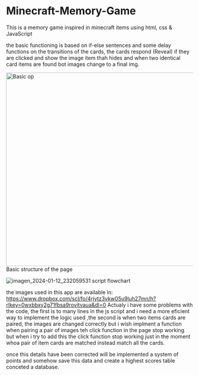 # Minecraft-Memory-Game
This is a memory game inspired in minecraft items using html, css &amp; JavaScript 

the basic functioning is based on if-else sentences  and some  delay functions on the transitions of the cards, the cards respond (Reveal) if they are clicked and show the image item thah hides and when two identical card items are found  bot images change to a final img.

<img width="521" alt="Basic op" src="https://github.com/Whisp3r16/Minecraft-Memory-Game/assets/150966142/31a994eb-c142-4210-96ad-5c92dfba52ec">
Basic structure of the page 

![imagen_2024-01-12_232059531](https://github.com/Whisp3r16/Minecraft-Memory-Game/assets/150966142/2b1d7393-bdfe-4254-8801-3cddfbfb8de8)
script flowchart

the images used in this app are available in: https://www.dropbox.com/scl/fo/4rjytz3vkw05u9luh27mn/h?rlkey=0wxbbxy2g71fbsa9rovitvaua&dl=0
Actualy i have some problems with the code, the first is to many lines in the js script  and i need a more eficient way to implement the logic used ,the second is when two items cards are paired, the images are changed correctly but i wish implment a function when pairing a pair of images teh click function in the page stop working but when i try to add this the click function stop working just in the moment whoa pair of item cards are matched instead match all the cards.

once this details have been corrected will be implemented a system of points and somehow save this data and create a highest scores table conceted a database.            
